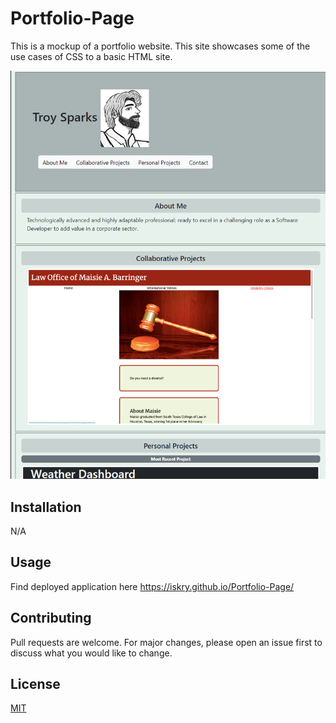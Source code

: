 # Portfolio-Page

This is a mockup of a portfolio website. This site showcases some of the use cases of CSS to a basic HTML site. 


<img src="./assets/img/portfoliosite.png" alt="Portfolio Webpage" title="Portfolio">


## Installation

N/A 

## Usage

Find deployed application here https://iskry.github.io/Portfolio-Page/ 

## Contributing
Pull requests are welcome. For major changes, please open an issue first to discuss what you would like to change.


## License
[MIT](https://choosealicense.com/licenses/mit/)